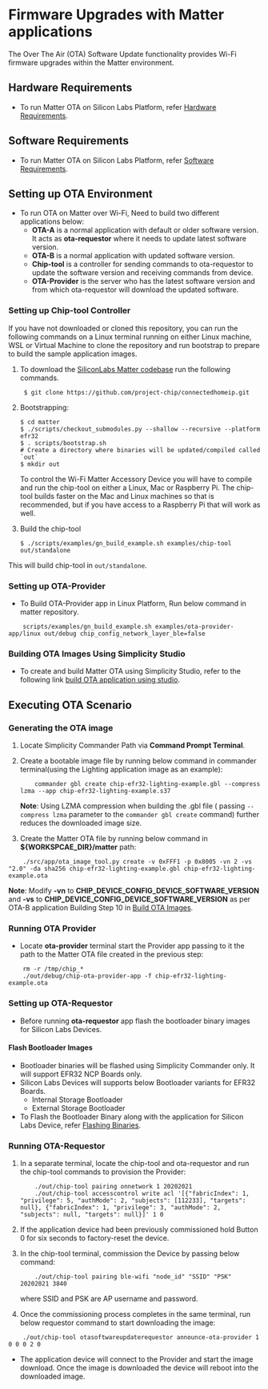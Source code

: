 # Firmware Upgrades with Matter applications

The Over The Air (OTA) Software Update functionality provides Wi-Fi firmware upgrades within the Matter environment.

## Hardware Requirements

- To run Matter OTA on Silicon Labs Platform, refer [Hardware Requirements](/matter/{build-docspace-version}/matter-prerequisites/hardware-requirements).

## Software Requirements

- To run Matter OTA on Silicon Labs Platform, refer [Software Requirements](/matter/{build-docspace-version}/matter-prerequisites/software-requirements).

## Setting up OTA Environment

- To run OTA on Matter over Wi-Fi, Need to build two different applications below:
  - **OTA-A** is a normal application with default or older software version. It acts as **ota-requestor** where it needs to update latest software version.
  - **OTA-B** is a normal application with updated software version.
  - **Chip-tool** is a controller for sending commands to ota-requestor to update the software version and receiving commands from device.
  - **OTA-Provider** is the server who has the latest software version and from which ota-requestor will download the updated software.

### Setting up Chip-tool Controller

If you have not downloaded or cloned this repository, you can run the following
commands on a Linux terminal running on either Linux machine, WSL or Virtual
Machine to clone the repository and run bootstrap to prepare to build the sample
application images.

1. To download the [SiliconLabs Matter codebase](https://github.com/project-chip/connectedhomeip.git) run the following commands.

    ```shell
     $ git clone https://github.com/project-chip/connectedhomeip.git
    ```

2. Bootstrapping:

    ```shell
    $ cd matter
    $ ./scripts/checkout_submodules.py --shallow --recursive --platform efr32
    $ . scripts/bootstrap.sh
    # Create a directory where binaries will be updated/compiled called `out`
    $ mkdir out
    ```

    To control the Wi-Fi Matter Accessory Device you will have to compile and run the chip-tool on either a Linux, Mac or Raspberry Pi. The chip-tool builds faster on the Mac and Linux machines so that is recommended, but if you have access to a Raspberry Pi that will work as well.

3. Build the chip-tool

    ```shell
    $ ./scripts/examples/gn_build_example.sh examples/chip-tool out/standalone
    ```

This will build chip-tool in `out/standalone`.

### Setting up OTA-Provider

- To Build OTA-Provider app in Linux Platform, Run below command in matter repository.

```shell
    scripts/examples/gn_build_example.sh examples/ota-provider-app/linux out/debug chip_config_network_layer_ble=false
```

### Building OTA Images Using Simplicity Studio

- To create and build Matter OTA using Simplicity Studio, refer to the following link [build OTA application using studio](./05-build-ota-application-using-studio.md).

## Executing OTA Scenario

### Generating the OTA image

1. Locate Simplicity Commander Path via **Command Prompt Terminal**.
2. Create a bootable image file by running below command in commander terminal(using the Lighting application image as an
example):

    ```shell
        commander gbl create chip-efr32-lighting-example.gbl --compress lzma --app chip-efr32-lighting-example.s37
    ```

    **Note**: Using LZMA compression when building the .gbl file ( passing `--compress lzma` parameter to the `commander gbl create` command) further reduces the downloaded image size.

3. Create the Matter OTA file by running below command in **${WORKSPCAE_DIR}/matter** path:

```shell
    ./src/app/ota_image_tool.py create -v 0xFFF1 -p 0x8005 -vn 2 -vs "2.0" -da sha256 chip-efr32-lighting-example.gbl chip-efr32-lighting-example.ota
```

**Note**: Modify **-vn** to **CHIP_DEVICE_CONFIG_DEVICE_SOFTWARE_VERSION** and **-vs** to **CHIP_DEVICE_CONFIG_DEVICE_SOFTWARE_VERSION** as per OTA-B application Building Step 10 in [Build OTA Images](./05-build-ota-application-using-studio.md).

### Running OTA Provider

- Locate **ota-provider** terminal start the Provider app passing to it the path to the Matter OTA file created in the previous step:

```shell
    rm -r /tmp/chip_*
    ./out/debug/chip-ota-provider-app -f chip-efr32-lighting-example.ota
```

### Setting up OTA-Requestor

- Before running **ota-requestor** app flash the bootloader binary images for Silicon Labs Devices.

#### Flash Bootloader Images

- Bootloader binaries will be flashed using Simplicity Commander only. It will support EFR32 NCP Boards only.
- Silicon Labs Devices will supports below Bootloader variants for EFR32 Boards.
  - Internal Storage Bootloader
  - External Storage Bootloader
- To Flash the Bootloader Binary along with the application for Silicon Labs Device, refer [Flashing Binaries](/matter/{build-docspace-version}/matter-wifi-run-demo/flashing-using-commander.md).

### Running OTA-Requestor

1. In a separate terminal, locate the chip-tool and ota-requestor and run the chip-tool commands to provision the Provider:

    ```shell
        ./out/chip-tool pairing onnetwork 1 20202021
        ./out/chip-tool accesscontrol write acl '[{"fabricIndex": 1, "privilege": 5, "authMode": 2, "subjects": [112233], "targets": null}, {"fabricIndex": 1, "privilege": 3, "authMode": 2, "subjects": null, "targets": null}]' 1 0
    ```

2. If the application device had been previously commissioned hold Button 0 for six seconds to factory-reset the device.

3. In the chip-tool terminal, commission the Device by passing below command:

    ```shell
        ./out/chip-tool pairing ble-wifi "node_id" "SSID" "PSK" 20202021 3840
    ```

    where SSID and PSK are AP username and password.

4. Once the commissioning process completes in the same terminal, run below requestor command to start downloading the image:

```shell
    ./out/chip-tool otasoftwareupdaterequestor announce-ota-provider 1 0 0 0 2 0
```

- The application device will connect to the Provider and start the image download. Once the image is downloaded the device will reboot into the downloaded image.
